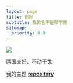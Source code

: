 ```yaml
---
layout: page
title: 你好
subtitle: 我的名字是郑学腾
sitemap:
  priority: 0.9
---
```


<img src="{{ '/assets/img/pudhina.jpg' | prepend: site.baseurl }}" id="about-img">

<div id="describe-text">
	<p>两国交好，不动干戈</p>
	<p>我的主题 <strong> <a href="https://github.com/knhash/Pudhina"> repository</a> </strong></p>
</div>